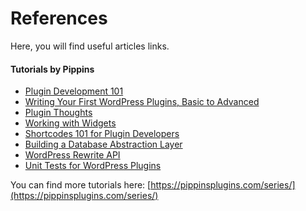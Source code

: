 # References

Here, you will find useful articles links.

#### Tutorials by Pippins

* [Plugin Development 101](https://pippinsplugins.com/series/plugin-development-101/)
* [Writing Your First WordPress Plugins, Basic to Advanced](https://pippinsplugins.com/series/writing-your-first-wordpress-plugins-basic-to-advanced/)
* [Plugin Thoughts](https://pippinsplugins.com/series/plugin-thoughts/)
* [Working with Widgets](https://pippinsplugins.com/series/working-with-widgets/)
* [Shortcodes 101 for Plugin Developers](https://pippinsplugins.com/series/shortcodes-101/)
* [Building a Database Abstraction Layer](https://pippinsplugins.com/series/building-a-database-abstraction-layer/)
* [WordPress Rewrite API](https://pippinsplugins.com/series/wordpress-rewrite-api/)
* [Unit Tests for WordPress Plugins](https://pippinsplugins.com/series/unit-tests-wordpress-plugins/)

You can find more tutorials here: [https://pippinsplugins.com/series/](https://pippinsplugins.com/series/)





